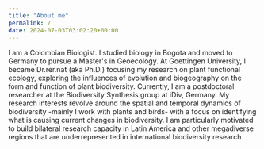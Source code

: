 ```yaml
---
title: "About me"
permalink: /
date: 2024-07-03T03:02:20+00:00
---
```

I am a Colombian Biologist. I studied biology in Bogota and moved to Germany to pursue a Master's in Geoecology. At Goettingen University, I became Dr.rer.nat (aka Ph.D.) focusing my research on plant functional ecology, exploring the influences of evolution and biogeography on the form and function of plant biodiversity.
Currently, I am a postdoctoral researcher at the Biodiversity Synthesis group at iDiv, Germany. My research interests revolve around the spatial and temporal dynamics of biodiversity -mainly I work with plants and birds- with a focus on identifying what is causing current changes in biodiversity.
I am particularly motivated to build bilateral research capacity in Latin America and other megadiverse regions that are underrepresented in international biodiversity research